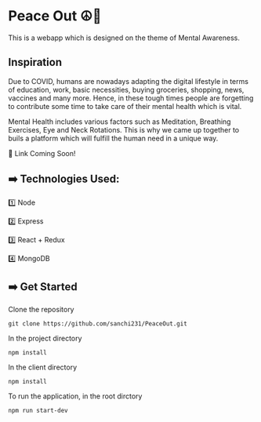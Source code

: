 # Peace Out ☮️🧠

This is a webapp which is designed on the theme of Mental Awareness.

## Inspiration

Due to COVID, humans are nowadays adapting the digital lifestyle in terms of education, work, basic necessities, buying groceries, shopping, news, vaccines and many more. Hence, in these tough times people are forgetting to contribute some time to take care of their mental health which is vital.

Mental Health includes various factors such as Meditation, Breathing Exercises, Eye and Neck Rotations. This is why we came up together to buils a platform which will fulfill the human need in a unique way.

🔗 Link Coming Soon!

## :arrow_right: Technologies Used:

:one: Node

:two: Express

:three: React + Redux

:four: MongoDB


## :arrow_right: Get Started

Clone the repository

`git clone https://github.com/sanchi231/PeaceOut.git`

In the project directory

`npm install`

In the client directory

`npm install`


To run the application, in the root dirctory

`npm run start-dev`
